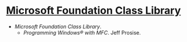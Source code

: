 # [Microsoft Foundation Class Library](https://docs.microsoft.com/cpp/mfc/)

+ *Microsoft Foundation Class Library*.
    + *Programming Windows® with MFC*. Jeff Prosise.
